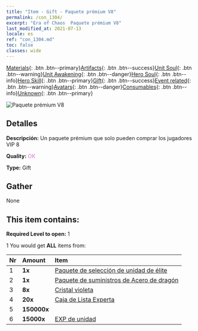 ```yaml
---
title: "Item - Gift - Paquete prémium V8"
permalink: /con_1304/
excerpt: "Era of Chaos  Paquete prémium V8"
last_modified_at: 2021-07-13
locale: es
ref: "con_1304.md"
toc: false
classes: wide
---
```

 [Materials](/ItemsES/){: .btn .btn--primary}[Artifacts](/ItemsES/Artifacts/){: .btn .btn--success}[Unit Soul](/ItemsES/UnitSoul/){: .btn .btn--warning}[Unit Awakening](/ItemsES/UnitAwakening/){: .btn .btn--danger}[Hero Soul](/ItemsES/HeroSoul/){: .btn .btn--info}[Hero Skill](/ItemsES/HeroSkill/){: .btn .btn--primary}[Gift](/ItemsES/Gift/){: .btn .btn--success}[Event related](/ItemsES/Events/){: .btn .btn--warning}[Avatars](/ItemsES/Avatars/){: .btn .btn--danger}[Consumables](/ItemsES/Consumables/){: .btn .btn--info}[Unknown](/ItemsES/Unknown/){: .btn .btn--primary}

 ![Paquete prémium V8](/images/t/i_905008.png)

## Detalles
 **Descripción:** Un paquete prémium que solo pueden comprar los jugadores VIP 8

 **Quality:** <span style="color: #DA70D6">OK</span>

 **Type:** Gift

## Gather

  None

## This item contains:

 **Required Level to open:** 1

 1 You would get **ALL** items  from:

  | Nr | Amount |     Item    |
  |:---|:-------|:------------|
  | 1 |  **1x** | [Paquete de selección de unidad de élite](/ItemsES/con_1318/) |  | 
  | 2 |  **1x** | [Paquete de suministros de Acero de dragón](/ItemsES/con_1316/) |  | 
  | 3 |  **8x** | [Cristal violeta](/ItemsES/con_720/) |  | 
  | 4 |  **20x** | [Caja de Lista Experta](/ItemsES/con_776/) |  | 
  | 5 |  **150000x** | <i class="fas fa-coins"/> |  | 
  | 6 |  **15000x** | [EXP de unidad](/ItemsES/con_902/) |  | 
